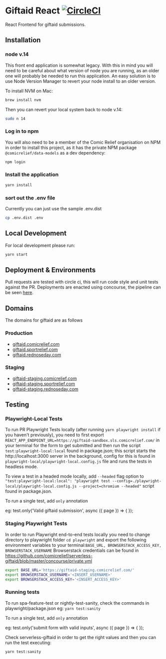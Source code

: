 # Giftaid React [![CircleCI](https://circleci.com/gh/comicrelief/giftaid-react.svg?style=svg&circle-token=77285c466e4c1f4cbb4a2fcfe10af99e98b0ec0c)](https://circleci.com/gh/comicrelief/giftaid-react)
React Frontend for giftaid submissions.

## Installation

### node v.14
This front end application is somewhat legacy. With this in mind you will need to be careful about what version of node you are running, as an older one will probably be needed to run this application. An easy solution is to use Node Version Manager to revert your node install to an older version. 

To install NVM on Mac:

```bash
brew install nvm
```
Then you can revert your local system back to node v.14:
```bash
sudo n 14
```

### Log in to npm
You will also need to be a member of the Comic Relief organisation on NPM in order to install this project, as it has the
private NPM package `@comicrelief/data-models` as a dev dependency:

```bash
npm login
```

### Install the application
```bash
yarn install
```

### sort out the .env file
Currently you can just use the sample .env.dist

```bash
cp .env.dist .env
```

## Local Development

For local development please run:

```bash
yarn start
```
## Deployment & Environments

Pull requests are tested with circle ci, this will run code style and unit tests against the PR. Deployments are enacted
using concourse, the pipeline can be seen [here](https://ci.services.comicrelief.com/teams/main/pipelines/service-giftaid?groups=SPA).

## Domains

The domains for giftaid are as follows

### Production

- [giftaid.comicrelief.com](https://giftaid.comicrelief.com)
- [giftaid.sportrelief.com](https://giftaid.sportrelief.com)
- [giftaid.rednoseday.com](https://giftaid.rednoseday.com)


### Staging

- [giftaid-staging.comicrelief.com](https://giftaid-staging.comicrelief.com)
- [giftaid-staging.sportrelief.com](https://giftaid-staging.sportrelief.com)
- [giftaid-staging.rednoseday.com](https://giftaid-staging.rednoseday.com)

## Testing

### Playwright-Local Tests

To run PR Playwright Tests locally (after running `yarn playwright install` if you haven't previously), you need to first export `REACT_APP_ENDPOINT_URL=https://giftaid-sandbox.sls.comicrelief.com/` in your terminal for the form to get submitted and then run the script `test:playwright-local:local` found in package.json; this script starts the http://localhost:3000 server in the background, config for this is found in `playwright-local/playwright-local.config.js` file and runs the tests in headless mode. 

To view a test in a headed mode locally, add `--headed` flag option to `"test:playwright-local:local": "playwright test --config=./playwright-local/playwright-local.config.js --project=chromium --headed"` script found in package.json. 

To run a single test, add `only` annotation

eg: test.only('Valid giftaid submission', async ({ page }) => {
    });
    
### Staging Playwright Tests

In order to run Playwright end-to-end tests locally you need to change directory to playwright folder `cd playwright` and export the following environment variables to your terminal:`BASE_URL, BROWSERSTACK_ACCESS_KEY, BROWSERSTACK_USERNAME`
Browserstack credentials can be found in https://github.com/comicrelief/serverless-giftaid/blob/master/concourse/private.yml
```bash
export BASE_URL='https://giftaid-staging.comicrelief.com/'
export BROWSERSTACK_USERNAME='<INSERT_USERNAME>'
export BROWSERSTACK_ACCESS_KEY='<INSERT_ACCESS_KEY>'
```
### Running tests 

To run spa-feature-test or nightly-test-sanity, check the commands in playwright/package.json eg: `yarn test:sanity` 

To run a single test, add `only` annotation

eg: test.only('submit form with valid inputs', async ({ page }) => {
    });
        
Check serverless-giftaid in order to get the right values and then you can run the test executing:

```bash
yarn test:sanity
```
